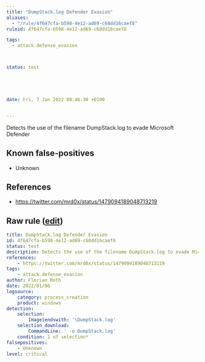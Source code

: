 ```yaml
---
title: "DumpStack.log Defender Evasion"
aliases:
  - "/rule/4f647cfa-b598-4e12-ad69-c68dd16caef8"
ruleid: 4f647cfa-b598-4e12-ad69-c68dd16caef8

tags:
  - attack.defense_evasion



status: test





date: Fri, 7 Jan 2022 08:46:30 +0100


---
```


Detects the use of the filename DumpStack.log to evade Microsoft Defender

<!--more-->


## Known false-positives

* Unknown



## References

* https://twitter.com/mrd0x/status/1479094189048713219


## Raw rule ([edit](https://github.com/SigmaHQ/sigma/edit/master/rules/windows/process_creation/proc_creation_win_dumpstack_log_evasion.yml))
```yaml
title: DumpStack.log Defender Evasion
id: 4f647cfa-b598-4e12-ad69-c68dd16caef8
status: test
description: Detects the use of the filename DumpStack.log to evade Microsoft Defender
references:
    - https://twitter.com/mrd0x/status/1479094189048713219
tags:
    - attack.defense_evasion
author: Florian Roth
date: 2022/01/06
logsource:
    category: process_creation
    product: windows
detection:
    selection:
        Image|endswith: '\DumpStack.log'
    selection_download:
        CommandLine: ' -o DumpStack.log'
    condition: 1 of selection*
falsepositives:
    - Unknown
level: critical

```
